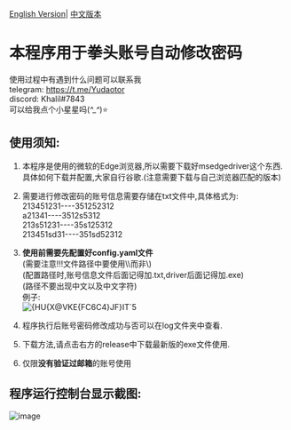 [English Version](https://github.com/Yudaotor/Riot-Accounts-AutoChangePassword/blob/master/README.EN.md)|
[中文版本](https://github.com/Yudaotor/Riot-Accounts-AutoChangePassword/blob/master/README.md)
# 本程序用于拳头账号自动修改密码  
使用过程中有遇到什么问题可以联系我  
telegram: https://t.me/Yudaotor  
discord: Khalil#7843  
可以给我点个小星星吗(*^_^*)⭐

## 使用须知:
1. 本程序是使用的微软的Edge浏览器,所以需要下载好msedgedriver这个东西.具体如何下载并配置,大家自行谷歌.(注意需要下载与自己浏览器匹配的版本)
2. 需要进行修改密码的账号信息需要存储在txt文件中,具体格式为:  
213451231----351252312  
a21341----3512s5312  
213s51231----35s125312  
213451sd31----351sd52312  
3. **使用前需要先配置好config.yaml文件**  
(需要注意!!!文件路径中要使用\\\而非\\)  
(配置路径时,账号信息文件后面记得加.txt,driver后面记得加.exe)  
(路径不要出现中文以及中文字符)  
例子:  
![{HU{X@VKE{FC6C4}JF}IT`5](https://user-images.githubusercontent.com/87225219/224707126-0ba934f6-c6b7-4c5c-a352-632e1801a837.png)

5. 程序执行后账号密码修改成功与否可以在log文件夹中查看.
6. 下载方法,请点击右方的release中下载最新版的exe文件使用.
7. 仅限**没有验证过邮箱**的账号使用
## 程序运行控制台显示截图:
![image](https://user-images.githubusercontent.com/87225219/225042983-1abf1ed8-fabc-4dbb-a7b8-b4b5df92ab05.png)

